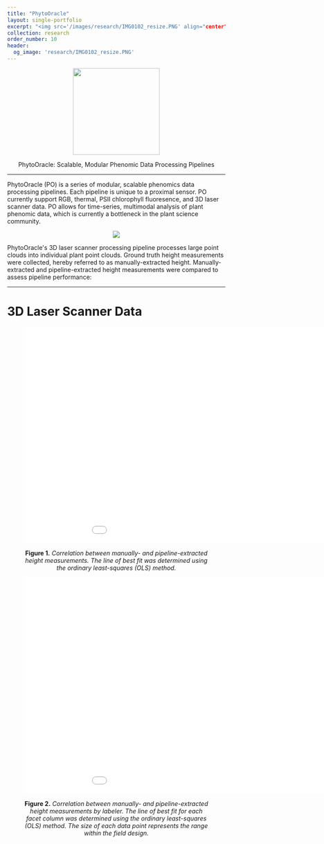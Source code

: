 ```yaml
---
title: "PhytoOracle"
layout: single-portfolio
excerpt: "<img src='/images/research/IMG0102_resize.PNG' align="center" height='100' width='100' alt=''>"
collection: research
order_number: 10
header:
  og_image: 'research/IMG0102_resize.PNG'
---
```


<p align="center"><img src="https://github.com/emmanuelgonz/emmanuelgonz.github.io/raw/master/images/research/IMG_0102.PNG" height='200' width='200'></p>

<p align="center">PhytoOracle: Scalable, Modular Phenomic Data Processing Pipelines</p>

---

PhytoOracle (PO) is a series of modular, scalable phenomics data processing pipelines. Each pipeline is unique to a proximal sensor. PO currently support RGB, thermal, PSII chlorophyll fluoresence, and 3D laser scanner data. PO allows for time-series, multimodal analysis of plant phenomic data, which is currently a bottleneck in the plant science community. 

<p align="center"><img src="https://github.com/emmanuelgonz/emmanuelgonz.github.io/raw/master/images/lettuce_data_examples.png"></p>

PhytoOracle's 3D laser scanner processing pipeline processes large point clouds into individual plant point clouds. Ground truth height measurements were collected, hereby referred to as manually-extracted height. Manually-extracted and pipeline-extracted height measurements were compared to assess pipeline performance:

---

# 3D Laser Scanner Data

<figure>
<p align="center"><iframe width="1000" height="500" frameborder="0" scrolling="no" src="//plotly.com/~emmanuelg1/83.embed"></iframe></p>
<figcaption align = "center" width="1000" height="500" frameborder="0"> <b>Figure 1.</b><i> Correlation between manually- and pipeline-extracted height measurements. The line of best fit was determined using the ordinary least-squares (OLS) method.</i>
</figcaption>
</figure>

<figure>
<p align="center"><iframe width="1000" height="500" frameborder="0" scrolling="no" src="//plotly.com/~emmanuelg1/85.embed"></iframe></p>
<figcaption align = "center" width="1000" height="500" frameborder="0"><b>Figure 2.</b><i> Correlation between manually- and pipeline-extracted height measurements by labeler. The line of best fit for each facet column was determined using the ordinary least-squares (OLS) method. The size of each data point represents the range within the field design.</i>
</figcaption>
</figure>